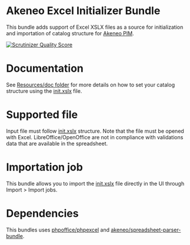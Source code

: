 # Akeneo Excel Initializer Bundle

This bundle adds support of Excel XSLX files as a source for initialization and importation of catalog structure for [Akeneo PIM](https://github.com/akeneo/pim-community-standard).

[![Scrutinizer Quality Score](https://scrutinizer-ci.com/g/akeneo/ExcelConnectorBundle/badges/quality-score.png?s=9732bdac97b997021b1c925f923ecbf405a509d4)](https://scrutinizer-ci.com/g/akeneo/ExcelConnectorBundle/)

# Documentation

See [Resources/doc folder](./Resources/doc/Home.rst) for more details on how to set your catalog structure
using the [init.xslx](./Resources/fixtures/minimal/init.xlsx) file.

# Supported file

Input file must follow [init.xslx](./Resources/fixtures/minimal/init.xlsx) structure.
Note that the file must be opened with Excel. LibreOffice/OpenOffice are not in compliance with validations data 
that are available in the spreadsheet.

# Importation job

This bundle allows you to import the [init.xslx](./Resources/fixtures/minimal/init.xlsx) file directly
in the UI through Import > Import jobs.

# Dependencies

This bundles uses [phpoffice/phpexcel](https://github.com/PHPOffice/PHPExcel) and [akeneo/spreadsheet-parser-bundle](https://github.com/akeneo/spreadsheet-parser).
